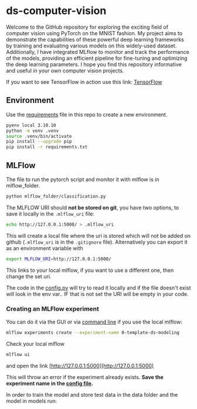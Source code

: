 # ds-computer-vision
Welcome to the GitHub repository for exploring the exciting field of computer vision using PyTorch on the MNIST fashion. My project aims to demonstrate the capabilities of these powerful deep learning frameworks by training and evaluating various models on this widely-used dataset. Additionally, I have integrated MLflow to monitor and track the performance of the models, providing an efficient pipeline for fine-tuning and optimizing the deep learning parameters. I hope you find this repository informative and useful in your own computer vision projects.

If you want to see TensorFlow in action use this link: [TensorFlow](https://github.com/andrey101010/ds-computer-vision-2)

## Environment 
Use the [requirements](requirements.txt) file in this repo to create a new environment. 

```BASH
pyenv local 3.10.10
python -m venv .venv
source .venv/bin/activate
pip install --upgrade pip
pip install -r requirements.txt
```

## MLFlow
The file to run the pytorch script and monitor it with mlflow is in mlflow_folder.

```BASH
python mlflow_folder/classification.py
```

The MLFLOW URI should **not be stored on git**, you have two options, to save it locally in the `.mlflow_uri` file:

```BASH
echo http://127.0.0.1:5000/ > .mlflow_uri
```

This will create a local file where the uri is stored which will not be added on github (`.mlflow_uri` is in the `.gitignore` file). Alternatively you can export it as an environment variable with

```bash
export MLFLOW_URI=http://127.0.0.1:5000/
```

This links to your local mlflow, if you want to use a different one, then change the set uri.

The code in the [config.py](modeling/config.py) will try to read it locally and if the file doesn't exist will look in the env var.. IF that is not set the URI will be empty in your code.


### Creating an MLFlow experiment

You can do it via the GUI or via [command line](https://www.mlflow.org/docs/latest/tracking.html#managing-experiments-and-runs-with-the-tracking-service-api) if you use the local mlflow:

```bash
mlflow experiments create --experiment-name 0-template-ds-modeling
```

Check your local mlflow

```bash
mlflow ui
```

and open the link [http://127.0.0.1:5000](http://127.0.0.1:5000)

This will throw an error if the experiment already exists. **Save the experiment name in the [config file](modeling/config.py).**

In order to train the model and store test data in the data folder and the model in models run:

